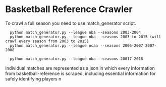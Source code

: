 # Basketball Reference Crawler

To crawl a full season you need to use match_generator script. 
```
  python match_generator.py --league nba --seasons 2003-2004
  python match_generator.py --league nba --seasons 2003-to-2015 (will crawl every season from 2003 to 2015)
  python match_generator.py --league ncaa --seasons 2006-2007 2007-2008
  
  python match_generator.py --league nba --seasons 20017-2018
```  

Individual matches are represented as a json in which every information from basketball-reference is scraped, including essential information for safely identifying players
n